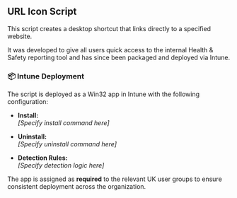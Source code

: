 ## URL Icon Script

This script creates a desktop shortcut that links directly to a specified website.

It was developed to give all users quick access to the internal Health & Safety reporting tool and has since been packaged and deployed via Intune.

### 📦 Intune Deployment

The script is deployed as a Win32 app in Intune with the following configuration:

- **Install:**  
  _[Specify install command here]_

- **Uninstall:**  
  _[Specify uninstall command here]_

- **Detection Rules:**  
  _[Specify detection logic here]_

The app is assigned as **required** to the relevant UK user groups to ensure consistent deployment across the organization.





